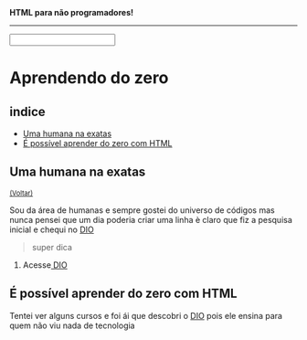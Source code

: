 <!DOCTYPE html>
<html lang="en">
<head>
    <meta charset="UTF-8">
    <meta http-equiv="X-UA-Compatible" content="IE=edge">
    <meta name="viewport" content="width=device-width, initial-scale=1.0">
    <title>Meu primeiro HTML</title>
</head>
<body>
  <strong><i></i> HTML para não programadores!</strong></i> 
  <hr>
  <input type="text">
  <img src="" alt="">
  <h1 id="inicio">Aprendendo do zero</h1>
  <h2>indice</h2>
  <ul>
    <li><a href="Uma humana na exatas">Uma humana na exatas</a></li>
    <li><a href="É possível aprender do zero">É possível aprender do zero com HTML</a></li>
  </ul>

  <h2 id="Uma humana na exatas">Uma humana na exatas</h2>
  <small><a href="inicio">(Voltar)</a></small>
  <p>Sou da área de humanas e sempre gostei do universo de códigos mas nunca pensei que um dia poderia criar uma linha 
   è claro que fiz a pesquisa inicial e chequi no <u>DIO</u></p>
  <blockquote>super dica</blockquote>
  <ol>
    <li>Acesse<a href="https://www.dio.me"> DIO</a></li>
 
  </ol>
<h2 id="É possível aprender do zero com HTML">É possível aprender do zero com HTML</h2>
<p>Tentei ver alguns cursos e foi ái que descobri o <u>DIO</u> pois ele ensina para quem não viu nada de tecnologia</p>
</p>
</body> 
</html>
